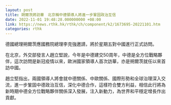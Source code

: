 ```yaml
---
layout: post
title: 朔爾茨將訪華　北京稱中德領導人將進一步鞏固政治互信
date: 2022-11-01 19:48:28.000000000 +08:00
link: https://news.rthk.hk/rthk/ch/component/k2/1673695-20221101.htm
categories: rthk
---
```


德國總理朔爾茨應國務院總理李克強邀請，將於星期五對中國進行正式訪問。

在北京，外交部發言人趙立堅說，今年是中德建交50周年，中德是全方位戰略夥伴，這次訪問是新冠疫情以來，歐洲國家領導人首次訪華，亦是朔爾茨就任以來首訪中國。

趙立堅指出，兩國領導人將會就中德關係、中歐關係、國際形勢和全球治理深入交流，進一步鞏固中德政治互信，深化中德合作，這樣符合雙方利益，相信此行將為新時期中德全方位戰略夥伴關係深入發展，注入新動力，為世界和平穩定增長作出貢獻。

